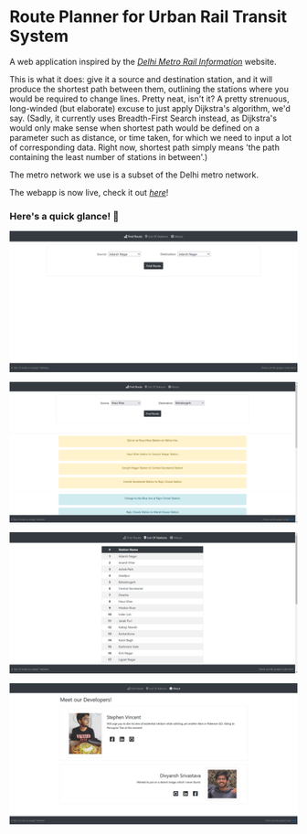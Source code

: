 # Route Planner for Urban Rail Transit System

A web application inspired by the [*Delhi Metro Rail Information*](https://delhimetrorail.info/) website. 

This is what it does: give it a source and destination station, and it will produce the shortest path between them, outlining the stations where you would be required to change lines. Pretty neat, isn't it? A pretty strenuous, long-winded (but elaborate) excuse to just apply Dijkstra's algorithm, we'd say. (Sadly, it currently uses Breadth-First Search instead, as Dijkstra's would only make sense when shortest path would be defined on a parameter such as distance, or time taken, for which we need to input a lot of corresponding data. Right now, shortest path simply means 'the path containing the least number of stations in between'.)

The metro network we use is a subset of the Delhi metro network.

The webapp is now live, check it out [*here*](https://routeplanner.pythonanywhere.com)!

### **Here's a quick glance! :eyes:**

![Find Route page](https://github.com/stephenvincent27/route-planner/blob/master/img/Find%20Route%20page.png)

![Find Route Result page](https://github.com/stephenvincent27/route-planner/blob/master/img/Find%20Route%20Result%20page.png)

![List Of Stations page](https://github.com/stephenvincent27/route-planner/blob/master/img/List%20Of%20Stations%20page.png)

![About page](https://github.com/stephenvincent27/route-planner/blob/master/img/About%20page.png)
